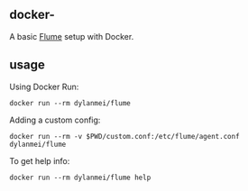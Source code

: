 docker-
----------------

A basic [Flume](https://flume.apache.org) setup with Docker.

## usage

Using Docker Run:

```
docker run --rm dylanmei/flume
```

Adding a custom config:

```
docker run --rm -v $PWD/custom.conf:/etc/flume/agent.conf dylanmei/flume
```

To get help info:

```
docker run --rm dylanmei/flume help
```

